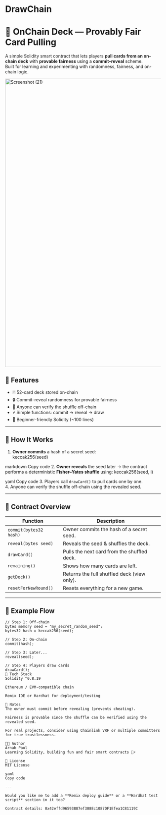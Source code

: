 # DrawChain
# 🎴 OnChain Deck — Provably Fair Card Pulling

A simple Solidity smart contract that lets players **pull cards from an on-chain deck** with **provable fairness** using a **commit–reveal** scheme.  
Built for learning and experimenting with randomness, fairness, and on-chain logic.

<img width="1920" height="931" alt="Screenshot (21)" src="https://github.com/user-attachments/assets/c10b0091-37ad-4040-a458-85990f29305e" />


## 🚀 Features
- 🃏 52-card deck stored on-chain  
- 🔒 Commit–reveal randomness for provable fairness  
- 🤝 Anyone can verify the shuffle off-chain  
- ⚡ Simple functions: commit → reveal → draw  
- 🧩 Beginner-friendly Solidity (~100 lines)

---

## 🧠 How It Works

1. **Owner commits** a hash of a secret seed:  
keccak256(seed)

markdown
Copy code
2. **Owner reveals** the seed later → the contract performs a deterministic **Fisher–Yates shuffle** using:
keccak256(seed, i)

yaml
Copy code
3. Players call `drawCard()` to pull cards one by one.  
4. Anyone can verify the shuffle off-chain using the revealed seed.

---

## 📜 Contract Overview

| Function | Description |
|-----------|--------------|
| `commit(bytes32 hash)` | Owner commits the hash of a secret seed. |
| `reveal(bytes seed)` | Reveals the seed & shuffles the deck. |
| `drawCard()` | Pulls the next card from the shuffled deck. |
| `remaining()` | Shows how many cards are left. |
| `getDeck()` | Returns the full shuffled deck (view only). |
| `resetForNewRound()` | Resets everything for a new game. |

---

## 🧩 Example Flow

```solidity
// Step 1: Off-chain
bytes memory seed = "my_secret_random_seed";
bytes32 hash = keccak256(seed);

// Step 2: On-chain
commit(hash);

// Step 3: Later...
reveal(seed);

// Step 4: Players draw cards
drawCard();
🧱 Tech Stack
Solidity ^0.8.19

Ethereum / EVM-compatible chain

Remix IDE or Hardhat for deployment/testing

🔐 Notes
The owner must commit before revealing (prevents cheating).

Fairness is provable since the shuffle can be verified using the revealed seed.

For real projects, consider using Chainlink VRF or multiple committers for true trustlessness.

🧑‍💻 Author
Arnab Paul
Learning Solidity, building fun and fair smart contracts 🧠⚡

📄 License
MIT License

yaml
Copy code

---

Would you like me to add a **Remix deploy guide** or a **Hardhat test script** section in it too?

Contract details: 0x42effd96593887ef308Ec1087DF1Efea1C81119C
